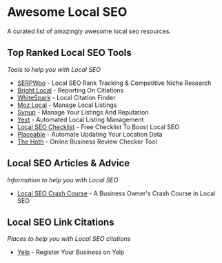# Awesome Local SEO
A curated list of amazingly awesome local seo resources.



Top Ranked Local SEO Tools
------
*Tools to help you with Local SEO*

* [SERPWoo](https://www.serpwoo.com/ "Local SEO Rank Tracking & Competitive Niche Research") - Local SEO Rank Tracking & Competitive Niche Research
* [Bright Local](https://www.brightlocal.com/ "BrightLocal") - Reporting On Citiations
* [WhiteSpark](https://whitespark.ca/ "WhiteSpark") - Local Citation Finder
* [Moz Local](https://moz.com/products/local "Moz") - Manage Local Listings
* [Synup](https://synup.com/ "Synup") - Manage Your Listings And Reputation
* [Yext](https://www.yext.com/ "Yext") - Automated Local Listing Management
* [Local SEO Checklist](https://localseochecklist.org/ "Local SEO Checklist") - Free Checklist To Boost Local SEO
* [Placeable](http://www.ignitetech.com/solutions/marketing-and-sales/placeable/ "Placeable") - Automate Updating Your Location Data
* [The Hoth](https://www.thehoth.com/online-review-tool/ "The Hoth") - Online Business Review Checker Tool



Local SEO Articles & Advice
------
*Information to help you with Local SEO*

* [Local SEO Crash Course](https://www.serpwoo.com/blog/experts/crash-course-in-local-seo/ "BrightLocal") - A Business Owner's Crash Course in Local SEO



Local SEO Link Citations
------
*Places to help you with Local SEO citations*

* [Yelp](https://www.yelp.com/ "Yelp") - Register Your Business on Yelp
